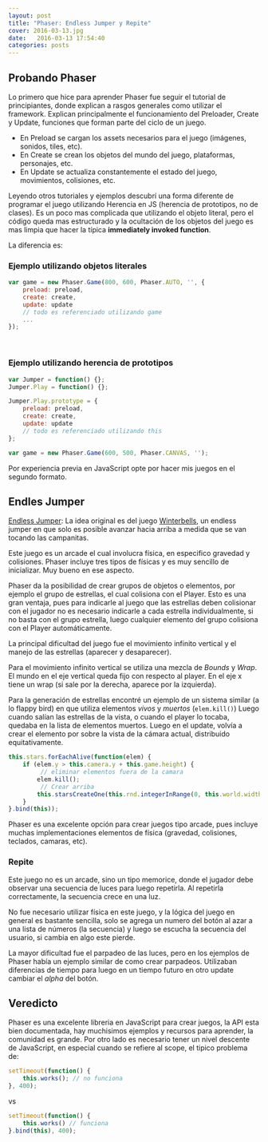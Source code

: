```yaml
---
layout: post
title: "Phaser: Endless Jumper y Repite"
cover: 2016-03-13.jpg
date:   2016-03-13 17:54:40
categories: posts
---
```


## Probando Phaser


Lo primero que hice para aprender Phaser fue seguir el tutorial de principiantes, donde explican a rasgos generales como utilizar el framework. Explican principalmente el funcionamiento del Preloader, Create y Update, funciones que forman parte del ciclo de un juego.

- En Preload se cargan los assets necesarios para el juego (imágenes, sonidos, tiles, etc).
- En Create se crean los objetos del mundo del juego, plataformas, personajes, etc.
- En Update se actualiza constantemente el estado del juego, movimientos, colisiones, etc.

Leyendo otros tutoriales y ejemplos descubrí una forma diferente de programar el juego utilizando Herencia en JS (herencia de prototipos, no de clases). Es un poco mas complicada que utilizando el objeto literal, pero el código queda mas estructurado y la ocultación de los objetos del juego es mas limpia que hacer la típica **immediately invoked function**.

La diferencia es:

### Ejemplo utilizando objetos literales
```javascript
var game = new Phaser.Game(800, 600, Phaser.AUTO, '', { 
    preload: preload,
    create: create,
    update: update 
    // todo es referenciado utilizando game
    ...
});
```
&nbsp;

### Ejemplo utilizando herencia de prototipos
```javascript
var Jumper = function() {};
Jumper.Play = function() {};

Jumper.Play.prototype = {
    preload: preload,
    create: create,
    update: update 
    // todo es referenciado utilizando this
};

var game = new Phaser.Game(600, 500, Phaser.CANVAS, '');
```

Por experiencia previa en JavaScript opte por hacer mis juegos en el segundo formato.

## Endles Jumper

[Endless Jumper](http://gamejolt.com/games/endless-jumper/133143): La idea original es del juego [Winterbells](http://www.ferryhalim.com/orisinal/g3/bells.htm), un endless jumper en que solo es posible avanzar hacia arriba a medida que se van tocando las campanitas.

Este juego es un arcade el cual involucra física, en especifico gravedad y colisiones. Phaser incluye tres tipos de físicas y es muy sencillo de inicializar. Muy bueno en ese aspecto.

Phaser da la posibilidad de crear grupos de objetos o elementos, por ejemplo el grupo de estrellas, el cual colisiona con el Player. Esto es una gran ventaja, pues para indicarle al juego que las estrellas deben colisionar con el jugador no es necesario indicarle a cada estrella individualmente, si no basta con el grupo estrella, luego cualquier elemento del grupo colisiona con el Player automáticamente.

La principal dificultad del juego fue el movimiento infinito vertical y el manejo de las estrellas (aparecer y desaparecer).

Para el movimiento infinito vertical se utiliza una mezcla de *Bounds* y *Wrap*. El mundo en el eje vertical queda fijo con respecto al player. En el eje x tiene un wrap (si sale por la derecha, aparece por la izquierda). 

Para la generación de estrellas encontré un ejemplo de un sistema similar (a lo flappy bird) en que utiliza elementos *vivos* y *muertos* (`elem.kill()`)
Luego cuando salían las estrellas de la vista, o cuando el player lo tocaba, quedaba en la lista de elementos muertos. Luego en el update, volvía a crear el elemento por sobre la vista de la cámara actual, distribuido equitativamente.

```javascript
this.stars.forEachAlive(function(elem) {
    if (elem.y > this.camera.y + this.game.height) {
         // eliminar elementos fuera de la camara
        elem.kill();
         // Crear arriba
        this.starsCreateOne(this.rnd.integerInRange(0, this.world.width - 50),  this.camera.y - 50);
    }
}.bind(this));
```

Phaser es una excelente opción para crear juegos tipo arcade, pues incluye muchas implementaciones elementos de física (gravedad, colisiones, teclados, camaras, etc).

### Repite

Este juego no es un arcade, sino un tipo memorice, donde el jugador debe observar una secuencia de luces para luego repetirla. Al repetirla correctamente, la secuencia crece en una luz.

No fue necesario utilizar física en este juego, y la lógica del juego en general es bastante sencilla, solo se agrega un numero del botón al azar a una lista de números (la secuencia) y luego se escucha la secuencia del usuario, si cambia en algo este pierde.

La mayor dificultad fue el parpadeo de las luces, pero en los ejemplos de Phaser había un ejemplo similar de como crear parpadeos. Utilizaban diferencias de tiempo para luego en un tiempo futuro en otro update cambiar el *alpha* del botón.

## Veredicto

Phaser es una excelente libreria en JavaScript para crear juegos, la API esta bien documentada, hay muchisimos ejemplos y recursos para aprender, la comunidad es grande. Por otro lado es necesario tener un nivel descente de JavaScript, en especial cuando se refiere al scope, el tipico problema de:

```javascript
setTimeout(function() {
    this.works(); // no funciona
}, 400);
```

vs

```javascript
setTimeout(function() {
    this.works() // funciona
}.bind(this), 400);
```
